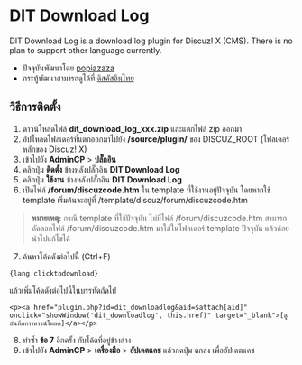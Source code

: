 # DIT Download Log

DIT Download Log is a download log plugin for Discuz! X (CMS). There is no plan to support other language currently.

  - ปัจจุบันพัฒนาโดย [popiazaza](https://github.com/popiazaza/2thchat)
  - กระทู้พัฒนาสามารถดูได้ที่ [ดิสคัสอินไทย](https://www.discuz.in.th/thread/706/1/1/)

## วิธีการติดตั้ง

1. ดาวน์โหลดไฟล์ **dit_download_log_xxx.zip** และแตกไฟล์ zip ออกมา
2. อัปโหลดโฟลเดอร์ที่แตกออกมาไปยัง **/source/plugin/** ของ DISCUZ_ROOT (โฟลเดอร์หลักของ Discuz! X)
3. เข้าไปยัง **AdminCP** > **ปลั๊กอิน**
4. คลิกปุ่ม **ติดตั้ง** ข้างหลังปลั๊กอิน **DIT Download Log**
5. คลิกปุ่ม **ใช้งาน** ข้างหลังปลั๊กอิน **DIT Download Log**
6. เปิดไฟล์ **/forum/discuzcode.htm** ใน template ที่ใช้งานอยู่ปัจจุบัน
โดยหากใช้ template เริ่มต้นจะอยู่ที่ /template/discuz/forum/discuzcode.htm

> **หมายเหตุ:** กรณี template ที่ใช้ปัจจุบัน ไม่มีไฟล์ /forum/discuzcode.htm
สามารถคัดลอกไฟล์  /forum/discuzcode.htm มาใส่ในโฟลเดอร์ template ปัจจุบัน แล้วค่อยนำไปแก้ไขได้

7. ค้นหาโค้ดดังต่อไปนี้ (Ctrl+F)

`{lang clicktodownload}`

แล้วเพิ่มโค้ดดังต่อไปนี้ในบรรทัดถัดไป

`<p><a href="plugin.php?id=dit_downloadlog&aid=$attach[aid]" onclick="showWindow('dit_downloadlog', this.href)" target="_blank">[ดูบันทึกการดาวน์โหลด]</a></p>`

8. ทำซ้ำ **ข้อ 7** อีกครั้ง กับโค้ดที่อยู่ข้างล่าง
9. เข้าไปยัง **AdminCP** > **เครื่องมือ** > **อัปเดตแคช** แล้วกดปุ่ม ตกลง เพื่ออัปเดตแคช